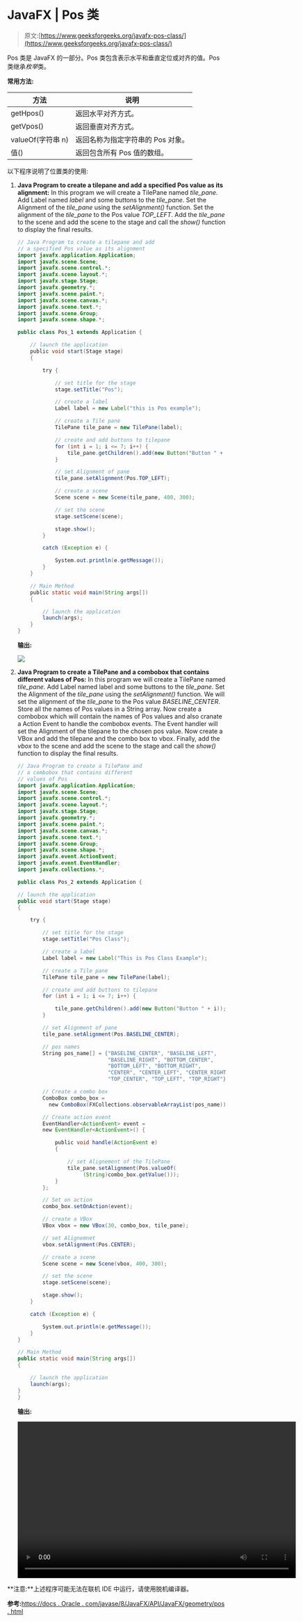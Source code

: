 # JavaFX | Pos 类

> 原文:[https://www.geeksforgeeks.org/javafx-pos-class/](https://www.geeksforgeeks.org/javafx-pos-class/)

Pos 类是 JavaFX 的一部分。Pos 类包含表示水平和垂直定位或对齐的值。Pos 类继承*枚举*类。

**常用方法:**

| 方法 | 说明 |
| --- | --- |
| getHpos() | 返回水平对齐方式。 |
| getVpos() | 返回垂直对齐方式。 |
| valueOf(字符串 n) | 返回名称为指定字符串的 Pos 对象。 |
| 值() | 返回包含所有 Pos 值的数组。 |

以下程序说明了位置类的使用:

1.  **Java Program to create a tilepane and add a specified Pos value as its alignment:** In this program we will create a TilePane named *tile_pane*. Add Label named *label* and some buttons to the *tile_pane*. Set the Alignment of the *tile_pane* using the *setAlignment()* function. Set the alignment of the *tile_pane* to the Pos value *TOP_LEFT*. Add the *tile_pane* to the scene and add the scene to the stage and call the *show()* function to display the final results.

    ```java
    // Java Program to create a tilepane and add
    // a specified Pos value as its alignment
    import javafx.application.Application;
    import javafx.scene.Scene;
    import javafx.scene.control.*;
    import javafx.scene.layout.*;
    import javafx.stage.Stage;
    import javafx.geometry.*;
    import javafx.scene.paint.*;
    import javafx.scene.canvas.*;
    import javafx.scene.text.*;
    import javafx.scene.Group;
    import javafx.scene.shape.*;

    public class Pos_1 extends Application {

        // launch the application
        public void start(Stage stage)
        {

            try {

                // set title for the stage
                stage.setTitle("Pos");

                // create a label
                Label label = new Label("this is Pos example");

                // create a Tile pane
                TilePane tile_pane = new TilePane(label);

                // create and add buttons to tilepane
                for (int i = 1; i <= 7; i++) {
                    tile_pane.getChildren().add(new Button("Button " + i));
                }

                // set Alignment of pane
                tile_pane.setAlignment(Pos.TOP_LEFT);

                // create a scene
                Scene scene = new Scene(tile_pane, 400, 300);

                // set the scene
                stage.setScene(scene);

                stage.show();
            }

            catch (Exception e) {

                System.out.println(e.getMessage());
            }
        }

        // Main Method
        public static void main(String args[])
        {

            // launch the application
            launch(args);
        }
    }
    ```

    **输出:**

    ![](img/746bad40d829f62ebdc021e45ae9bcce.png)

2.  **Java Program to create a TilePane and a combobox that contains different values of Pos:** In this program we will create a TilePane named *tile_pane*. Add Label named label and some buttons to the *tile_pane*. Set the Alignment of the *tile_pane* using the *setAlignment()* function. We will set the alignment of the *tile_pane* to the Pos value *BASELINE_CENTER*. Store all the names of Pos values in a String array. Now create a combobox which will contain the names of Pos values and also cranate a Action Event to handle the combobox events. The Event handler will set the Alignment of the tilepane to the chosen pos value. Now create a VBox and add the tilepane and the combo box to vbox. Finally, add the *vbox* to the scene and add the scene to the stage and call the *show()* function to display the final results.

    ```java
    // Java Program to create a TilePane and 
    // a combobox that contains different 
    // values of Pos
    import javafx.application.Application;
    import javafx.scene.Scene;
    import javafx.scene.control.*;
    import javafx.scene.layout.*;
    import javafx.stage.Stage;
    import javafx.geometry.*;
    import javafx.scene.paint.*;
    import javafx.scene.canvas.*;
    import javafx.scene.text.*;
    import javafx.scene.Group;
    import javafx.scene.shape.*;
    import javafx.event.ActionEvent;
    import javafx.event.EventHandler;
    import javafx.collections.*;

    public class Pos_2 extends Application {

    // launch the application
    public void start(Stage stage)
    {

        try {

            // set title for the stage
            stage.setTitle("Pos Class");

            // create a label
            Label label = new Label("This is Pos Class Example");

            // create a Tile pane
            TilePane tile_pane = new TilePane(label);

            // create and add buttons to tilepane
            for (int i = 1; i <= 7; i++) {

                tile_pane.getChildren().add(new Button("Button " + i));
            }

            // set Alignment of pane
            tile_pane.setAlignment(Pos.BASELINE_CENTER);

            // pos names
            String pos_name[] = {"BASELINE_CENTER", "BASELINE_LEFT",
                                 "BASELINE_RIGHT", "BOTTOM_CENTER", 
                                 "BOTTOM_LEFT", "BOTTOM_RIGHT", 
                                 "CENTER", "CENTER_LEFT", "CENTER_RIGHT",
                                 "TOP_CENTER", "TOP_LEFT", "TOP_RIGHT"};

            // Create a combo box
            ComboBox combo_box = 
              new ComboBox(FXCollections.observableArrayList(pos_name));

            // Create action event
            EventHandler<ActionEvent> event =
            new EventHandler<ActionEvent>() {

                public void handle(ActionEvent e)
                {

                    // set Alignement of the TilePane
                    tile_pane.setAlignment(Pos.valueOf(
                         (String)combo_box.getValue()));
                }
            };

            // Set on action
            combo_box.setOnAction(event);

            // create a VBox
            VBox vbox = new VBox(30, combo_box, tile_pane);

            // set Alignemnet
            vbox.setAlignment(Pos.CENTER);

            // create a scene
            Scene scene = new Scene(vbox, 400, 300);

            // set the scene
            stage.setScene(scene);

            stage.show();
        }

        catch (Exception e) {

            System.out.println(e.getMessage());
        }
    }

    // Main Method
    public static void main(String args[])
    {

        // launch the application
        launch(args);
    }
    }
    ```

    **输出:**

    <video class="wp-video-shortcode" id="video-225746-1" width="640" height="360" preload="metadata" controls=""><source type="video/mp4" src="https://media.geeksforgeeks.org/wp-content/uploads/Pos_2.mp4?_=1">[https://media.geeksforgeeks.org/wp-content/uploads/Pos_2.mp4](https://media.geeksforgeeks.org/wp-content/uploads/Pos_2.mp4)</video>

**注意:**上述程序可能无法在联机 IDE 中运行，请使用脱机编译器。

**参考:**[https://docs . Oracle . com/javase/8/JavaFX/API/JavaFX/geometry/pos . html](https://docs.oracle.com/javase/8/javafx/api/javafx/geometry/Pos.html)